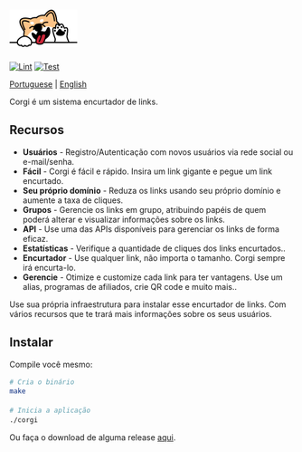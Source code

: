 # ![Corgi](.github/logo.png?raw=true "Corgi logo")

[![Lint](https://github.com/wvoliveira/corgi/actions/workflows/server.lint.yml/badge.svg)](https://github.com/wvoliveira/corgi/actions/workflows/server.lint.yml)
[![Test](https://github.com/wvoliveira/corgi/actions/workflows/server.test.yml/badge.svg)](https://github.com/wvoliveira/corgi/actions/workflows/server.test.yml)

[Portuguese](./README_pt-br.md) | [English](./README.md)

Corgi é um sistema encurtador de links.

## Recursos

* **Usuários** - Registro/Autenticação com novos usuários via rede social ou e-mail/senha.
* **Fácil** - Corgi é fácil e rápido. Insira um link gigante e pegue um link encurtado.
* **Seu próprio domínio** - Reduza os links usando seu próprio domínio e aumente a taxa de cliques.
* **Grupos** - Gerencie os links em grupo, atribuindo papéis de quem poderá alterar e visualizar informações sobre os links.
* **API** - Use uma das APIs disponíveis para gerenciar os links de forma eficaz.
* **Estatísticas** - Verifique a quantidade de cliques dos links encurtados..
* **Encurtador** - Use qualquer link, não importa o tamanho. Corgi sempre irá encurta-lo.
* **Gerencie** - Otimize e customize cada link para ter vantagens. Use um alias, programas de afiliados, crie QR code e muito mais..

Use sua própria infraestrutura para instalar esse encurtador de links. Com vários recursos que te trará mais informações sobre os seus usuários.

## Instalar

Compile você mesmo:

```bash
# Cria o binário
make

# Inicia a aplicação
./corgi
```

Ou faça o download de alguma release [aqui](https://github.com/wvoliveira/corgi/releases).
